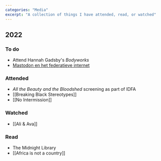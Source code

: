 ```yaml
---
categories: "Media"
excerpt: "A collection of things I have attended, read, or watched"
---
```


## 2022

### To do
- Attend Hannah Gadsby's _Bodyworks_
- [Mastodon en het federatieve internet](https://waag.org/nl/event/mastodon-en-het-federatieve-internet/)

### Attended
- _All the Beauty and the Bloodshed_ screening as part of IDFA
- [[Breaking Black Stereotypes]]
- [[No Intermission]]

### Watched
- [[Ali & Ava]]

### Read
- The Midnight Library
- [[Africa is not a country]]